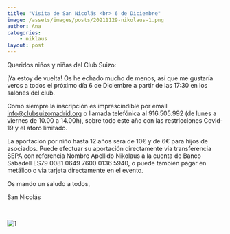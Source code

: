 ```yaml
---
title: "Visita de San Nicolás <br> 6 de Diciembre"
image: /assets/images/posts/20211129-nikolaus-1.png
author: Ana
categories:
    - niklaus
layout: post
---
```


Queridos niños y niñas del Club Suizo:

¡Ya estoy de vuelta! Os he echado mucho de menos, así que me gustaría veros a todos el próximo día 6 de Diciembre a partir de las 17:30 en los salones del club.  

Como siempre la inscripción es imprescindible por email [info@clubsuizomadrid.org](mailto:info@clubsuizomadrid.org) o llamada telefónica al 916.505.992 (de lunes a viernes de 10.00 a 14.00h), sobre todo este año con las restricciones Covid-19 y el aforo limitado.  

La aportación por niño hasta 12 años será de 10€ y de 6€ para hijos de asociados. Puede efectuar su aportación directamente via transferencia SEPA con referencia Nombre Apellido Nikolaus a la cuenta de Banco Sabadell ES79 0081 0649 7600 0136 5940, o puede también pagar en metálico o via tarjeta directamente en el evento.  


Os mando un saludo a todos,

San Nicolás

<br>


![1](/assets/images/posts/20211129-nikolaus-1.png)  

